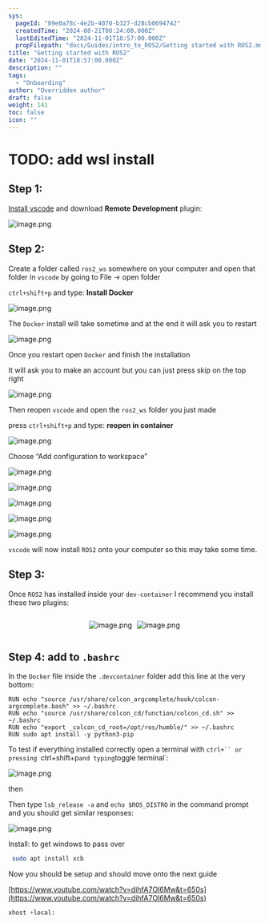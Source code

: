 ```yaml
---
sys:
  pageId: "89e0a78c-4e2b-4070-b327-d28cb0694742"
  createdTime: "2024-08-21T00:24:00.000Z"
  lastEditedTime: "2024-11-01T18:57:00.000Z"
  propFilepath: "docs/Guides/intro_to_ROS2/Getting started with ROS2.md"
title: "Getting started with ROS2"
date: "2024-11-01T18:57:00.000Z"
description: ""
tags:
  - "Onboarding"
author: "Overridden author"
draft: false
weight: 141
toc: false
icon: ""
---
```


# TODO: add wsl install

## Step 1:

[Install vscode](https://code.visualstudio.com/download) and download **Remote Development** plugin:

![image.png](https://prod-files-secure.s3.us-west-2.amazonaws.com/d518164a-d88e-44d1-a4ee-3adb3bd8bce0/efb52993-1881-4a40-b95e-6f020334f022/image.png?X-Amz-Algorithm=AWS4-HMAC-SHA256&X-Amz-Content-Sha256=UNSIGNED-PAYLOAD&X-Amz-Credential=ASIAZI2LB4667ZVK5532%2F20250309%2Fus-west-2%2Fs3%2Faws4_request&X-Amz-Date=20250309T015553Z&X-Amz-Expires=3600&X-Amz-Security-Token=IQoJb3JpZ2luX2VjECEaCXVzLXdlc3QtMiJHMEUCIQCbACxlNhbYJFADa6W%2FG8AdprE72gFU%2F5i2LIVRx8qENgIgaavTW8kNk3HXh4vTeHRl5up6NWC40j%2FzcHaJqYQ0ldUq%2FwMIahAAGgw2Mzc0MjMxODM4MDUiDJgC2S489wQEotsA3ircA7FDr9DGvZiIv5ojkuq8B9XWfjIl7ocsXsJNaymMY98XAd8BnPhqt0QDR9of60IYoSamYUNuvdPiAKrooh20tgxoT8hgVzS%2FzAtWZflP7Wza9FE3zSB7hfjP%2BeU6Mso93T9S6y4Pn%2FBTFHsiYFF1rUNb4HnEJbQn0Sj55DCTaHP0iRtOA3Z5SRIIRjAFOnzluQj1qT91%2FczZGqKUPlw%2FaENrWNIas6HGpnb%2FojTOIaU4hKPrntwmWwpCcjbh5G%2FtFg2xdQ11CCKFvK4l6nKUFTr5J0b3Kqny7svnQtED938NSgx363IAeDZpWEYiBjxXnQBfvIyeUqAQZqURE4gz34Xxez5wD2EfCyQY7dNN%2FjMUykwuXzx5TL1RyyvbOIiXflGuaDJYpgJ514BTyA9KPQGJxGF%2FGUG%2FTQc5l1epD0VUbzC7TiJWQUSsjkUlIPWCUt4LMmwmX2sJGUfrG%2FPfnC0NF%2Bo1MtLZXeaCPQOgcqtu9odPSNY9GDPnf9%2BwpMd0v5LyZUvNSl3mjwQFxTsHoyNt%2BuZ3gLxRxrNMNJweqIIpXsYJMaTU9jkGQey0uChbqs%2FYnu9lGGWlqcH3YhMpsLo28cTQDsMnbHJGWYPjtSv6Ld6qrJGMzGZofLOSMPPKs74GOqUBa5BwkLCXDczIihx5q1UykLVNjm3Rseql1z5tP8OHiRDfS9TUZdmuLHVw%2B7q03dzGqCatwtsRHr2sl4pqgErXSP49fHs%2FcHO4n%2BJO1Y7MN9uGGYLQttv0gyBGUDFDYQmHGGyMtIdf%2BbtM2zuyrvehzemIKBJFGXDDJcL7HmcpYHsEgy1XWixi9ZAEKqzHQH4oP8ibLpU7x1j%2Beef5xpPfDrl9QWCs&X-Amz-Signature=a010922fdde426432b27c2eaf83bbba34a109f296eabdb8f757030d451fb24eb&X-Amz-SignedHeaders=host&x-id=GetObject)

## Step 2:

Create a folder called `ros2_ws` somewhere on your computer and open that folder in `vscode` by going to File → open folder 

`ctrl+shift+p` and type: **Install Docker**

![image.png](https://prod-files-secure.s3.us-west-2.amazonaws.com/d518164a-d88e-44d1-a4ee-3adb3bd8bce0/2269dc0e-1cd5-47ff-bceb-c04ad9b2eab0/image.png?X-Amz-Algorithm=AWS4-HMAC-SHA256&X-Amz-Content-Sha256=UNSIGNED-PAYLOAD&X-Amz-Credential=ASIAZI2LB4667ZVK5532%2F20250309%2Fus-west-2%2Fs3%2Faws4_request&X-Amz-Date=20250309T015553Z&X-Amz-Expires=3600&X-Amz-Security-Token=IQoJb3JpZ2luX2VjECEaCXVzLXdlc3QtMiJHMEUCIQCbACxlNhbYJFADa6W%2FG8AdprE72gFU%2F5i2LIVRx8qENgIgaavTW8kNk3HXh4vTeHRl5up6NWC40j%2FzcHaJqYQ0ldUq%2FwMIahAAGgw2Mzc0MjMxODM4MDUiDJgC2S489wQEotsA3ircA7FDr9DGvZiIv5ojkuq8B9XWfjIl7ocsXsJNaymMY98XAd8BnPhqt0QDR9of60IYoSamYUNuvdPiAKrooh20tgxoT8hgVzS%2FzAtWZflP7Wza9FE3zSB7hfjP%2BeU6Mso93T9S6y4Pn%2FBTFHsiYFF1rUNb4HnEJbQn0Sj55DCTaHP0iRtOA3Z5SRIIRjAFOnzluQj1qT91%2FczZGqKUPlw%2FaENrWNIas6HGpnb%2FojTOIaU4hKPrntwmWwpCcjbh5G%2FtFg2xdQ11CCKFvK4l6nKUFTr5J0b3Kqny7svnQtED938NSgx363IAeDZpWEYiBjxXnQBfvIyeUqAQZqURE4gz34Xxez5wD2EfCyQY7dNN%2FjMUykwuXzx5TL1RyyvbOIiXflGuaDJYpgJ514BTyA9KPQGJxGF%2FGUG%2FTQc5l1epD0VUbzC7TiJWQUSsjkUlIPWCUt4LMmwmX2sJGUfrG%2FPfnC0NF%2Bo1MtLZXeaCPQOgcqtu9odPSNY9GDPnf9%2BwpMd0v5LyZUvNSl3mjwQFxTsHoyNt%2BuZ3gLxRxrNMNJweqIIpXsYJMaTU9jkGQey0uChbqs%2FYnu9lGGWlqcH3YhMpsLo28cTQDsMnbHJGWYPjtSv6Ld6qrJGMzGZofLOSMPPKs74GOqUBa5BwkLCXDczIihx5q1UykLVNjm3Rseql1z5tP8OHiRDfS9TUZdmuLHVw%2B7q03dzGqCatwtsRHr2sl4pqgErXSP49fHs%2FcHO4n%2BJO1Y7MN9uGGYLQttv0gyBGUDFDYQmHGGyMtIdf%2BbtM2zuyrvehzemIKBJFGXDDJcL7HmcpYHsEgy1XWixi9ZAEKqzHQH4oP8ibLpU7x1j%2Beef5xpPfDrl9QWCs&X-Amz-Signature=f2ab141737f7a75564fb1d807f18108c9740b3598e5cdc4dea5c548ef92d796c&X-Amz-SignedHeaders=host&x-id=GetObject)

The `Docker` install will take sometime and at the end it will ask you to restart

![image.png](https://prod-files-secure.s3.us-west-2.amazonaws.com/d518164a-d88e-44d1-a4ee-3adb3bd8bce0/ed233f78-be33-4b1f-b89c-9c346c0e961e/image.png?X-Amz-Algorithm=AWS4-HMAC-SHA256&X-Amz-Content-Sha256=UNSIGNED-PAYLOAD&X-Amz-Credential=ASIAZI2LB4667ZVK5532%2F20250309%2Fus-west-2%2Fs3%2Faws4_request&X-Amz-Date=20250309T015553Z&X-Amz-Expires=3600&X-Amz-Security-Token=IQoJb3JpZ2luX2VjECEaCXVzLXdlc3QtMiJHMEUCIQCbACxlNhbYJFADa6W%2FG8AdprE72gFU%2F5i2LIVRx8qENgIgaavTW8kNk3HXh4vTeHRl5up6NWC40j%2FzcHaJqYQ0ldUq%2FwMIahAAGgw2Mzc0MjMxODM4MDUiDJgC2S489wQEotsA3ircA7FDr9DGvZiIv5ojkuq8B9XWfjIl7ocsXsJNaymMY98XAd8BnPhqt0QDR9of60IYoSamYUNuvdPiAKrooh20tgxoT8hgVzS%2FzAtWZflP7Wza9FE3zSB7hfjP%2BeU6Mso93T9S6y4Pn%2FBTFHsiYFF1rUNb4HnEJbQn0Sj55DCTaHP0iRtOA3Z5SRIIRjAFOnzluQj1qT91%2FczZGqKUPlw%2FaENrWNIas6HGpnb%2FojTOIaU4hKPrntwmWwpCcjbh5G%2FtFg2xdQ11CCKFvK4l6nKUFTr5J0b3Kqny7svnQtED938NSgx363IAeDZpWEYiBjxXnQBfvIyeUqAQZqURE4gz34Xxez5wD2EfCyQY7dNN%2FjMUykwuXzx5TL1RyyvbOIiXflGuaDJYpgJ514BTyA9KPQGJxGF%2FGUG%2FTQc5l1epD0VUbzC7TiJWQUSsjkUlIPWCUt4LMmwmX2sJGUfrG%2FPfnC0NF%2Bo1MtLZXeaCPQOgcqtu9odPSNY9GDPnf9%2BwpMd0v5LyZUvNSl3mjwQFxTsHoyNt%2BuZ3gLxRxrNMNJweqIIpXsYJMaTU9jkGQey0uChbqs%2FYnu9lGGWlqcH3YhMpsLo28cTQDsMnbHJGWYPjtSv6Ld6qrJGMzGZofLOSMPPKs74GOqUBa5BwkLCXDczIihx5q1UykLVNjm3Rseql1z5tP8OHiRDfS9TUZdmuLHVw%2B7q03dzGqCatwtsRHr2sl4pqgErXSP49fHs%2FcHO4n%2BJO1Y7MN9uGGYLQttv0gyBGUDFDYQmHGGyMtIdf%2BbtM2zuyrvehzemIKBJFGXDDJcL7HmcpYHsEgy1XWixi9ZAEKqzHQH4oP8ibLpU7x1j%2Beef5xpPfDrl9QWCs&X-Amz-Signature=a69e20de982aa2bd470a57fac997b83ab11cef708f584ffe76880ab9db81bd1a&X-Amz-SignedHeaders=host&x-id=GetObject)

Once you restart open `Docker` and finish the installation

It will ask you to make an account but you can just press skip on the top right

![image.png](https://prod-files-secure.s3.us-west-2.amazonaws.com/d518164a-d88e-44d1-a4ee-3adb3bd8bce0/21010ad9-1659-4fd9-9f59-9932a09b2a3d/image.png?X-Amz-Algorithm=AWS4-HMAC-SHA256&X-Amz-Content-Sha256=UNSIGNED-PAYLOAD&X-Amz-Credential=ASIAZI2LB4667ZVK5532%2F20250309%2Fus-west-2%2Fs3%2Faws4_request&X-Amz-Date=20250309T015553Z&X-Amz-Expires=3600&X-Amz-Security-Token=IQoJb3JpZ2luX2VjECEaCXVzLXdlc3QtMiJHMEUCIQCbACxlNhbYJFADa6W%2FG8AdprE72gFU%2F5i2LIVRx8qENgIgaavTW8kNk3HXh4vTeHRl5up6NWC40j%2FzcHaJqYQ0ldUq%2FwMIahAAGgw2Mzc0MjMxODM4MDUiDJgC2S489wQEotsA3ircA7FDr9DGvZiIv5ojkuq8B9XWfjIl7ocsXsJNaymMY98XAd8BnPhqt0QDR9of60IYoSamYUNuvdPiAKrooh20tgxoT8hgVzS%2FzAtWZflP7Wza9FE3zSB7hfjP%2BeU6Mso93T9S6y4Pn%2FBTFHsiYFF1rUNb4HnEJbQn0Sj55DCTaHP0iRtOA3Z5SRIIRjAFOnzluQj1qT91%2FczZGqKUPlw%2FaENrWNIas6HGpnb%2FojTOIaU4hKPrntwmWwpCcjbh5G%2FtFg2xdQ11CCKFvK4l6nKUFTr5J0b3Kqny7svnQtED938NSgx363IAeDZpWEYiBjxXnQBfvIyeUqAQZqURE4gz34Xxez5wD2EfCyQY7dNN%2FjMUykwuXzx5TL1RyyvbOIiXflGuaDJYpgJ514BTyA9KPQGJxGF%2FGUG%2FTQc5l1epD0VUbzC7TiJWQUSsjkUlIPWCUt4LMmwmX2sJGUfrG%2FPfnC0NF%2Bo1MtLZXeaCPQOgcqtu9odPSNY9GDPnf9%2BwpMd0v5LyZUvNSl3mjwQFxTsHoyNt%2BuZ3gLxRxrNMNJweqIIpXsYJMaTU9jkGQey0uChbqs%2FYnu9lGGWlqcH3YhMpsLo28cTQDsMnbHJGWYPjtSv6Ld6qrJGMzGZofLOSMPPKs74GOqUBa5BwkLCXDczIihx5q1UykLVNjm3Rseql1z5tP8OHiRDfS9TUZdmuLHVw%2B7q03dzGqCatwtsRHr2sl4pqgErXSP49fHs%2FcHO4n%2BJO1Y7MN9uGGYLQttv0gyBGUDFDYQmHGGyMtIdf%2BbtM2zuyrvehzemIKBJFGXDDJcL7HmcpYHsEgy1XWixi9ZAEKqzHQH4oP8ibLpU7x1j%2Beef5xpPfDrl9QWCs&X-Amz-Signature=7711b9d2c9251c3f419ab8e5b8dc0bf66f09a5189afa9627dca631cd1a0423c9&X-Amz-SignedHeaders=host&x-id=GetObject)

Then reopen `vscode` and open the `ros2_ws` folder you just made

press `ctrl+shift+p` and type: **reopen in container**

![image.png](https://prod-files-secure.s3.us-west-2.amazonaws.com/d518164a-d88e-44d1-a4ee-3adb3bd8bce0/4e93b8c2-41ad-488c-8095-c74205196118/image.png?X-Amz-Algorithm=AWS4-HMAC-SHA256&X-Amz-Content-Sha256=UNSIGNED-PAYLOAD&X-Amz-Credential=ASIAZI2LB4667ZVK5532%2F20250309%2Fus-west-2%2Fs3%2Faws4_request&X-Amz-Date=20250309T015553Z&X-Amz-Expires=3600&X-Amz-Security-Token=IQoJb3JpZ2luX2VjECEaCXVzLXdlc3QtMiJHMEUCIQCbACxlNhbYJFADa6W%2FG8AdprE72gFU%2F5i2LIVRx8qENgIgaavTW8kNk3HXh4vTeHRl5up6NWC40j%2FzcHaJqYQ0ldUq%2FwMIahAAGgw2Mzc0MjMxODM4MDUiDJgC2S489wQEotsA3ircA7FDr9DGvZiIv5ojkuq8B9XWfjIl7ocsXsJNaymMY98XAd8BnPhqt0QDR9of60IYoSamYUNuvdPiAKrooh20tgxoT8hgVzS%2FzAtWZflP7Wza9FE3zSB7hfjP%2BeU6Mso93T9S6y4Pn%2FBTFHsiYFF1rUNb4HnEJbQn0Sj55DCTaHP0iRtOA3Z5SRIIRjAFOnzluQj1qT91%2FczZGqKUPlw%2FaENrWNIas6HGpnb%2FojTOIaU4hKPrntwmWwpCcjbh5G%2FtFg2xdQ11CCKFvK4l6nKUFTr5J0b3Kqny7svnQtED938NSgx363IAeDZpWEYiBjxXnQBfvIyeUqAQZqURE4gz34Xxez5wD2EfCyQY7dNN%2FjMUykwuXzx5TL1RyyvbOIiXflGuaDJYpgJ514BTyA9KPQGJxGF%2FGUG%2FTQc5l1epD0VUbzC7TiJWQUSsjkUlIPWCUt4LMmwmX2sJGUfrG%2FPfnC0NF%2Bo1MtLZXeaCPQOgcqtu9odPSNY9GDPnf9%2BwpMd0v5LyZUvNSl3mjwQFxTsHoyNt%2BuZ3gLxRxrNMNJweqIIpXsYJMaTU9jkGQey0uChbqs%2FYnu9lGGWlqcH3YhMpsLo28cTQDsMnbHJGWYPjtSv6Ld6qrJGMzGZofLOSMPPKs74GOqUBa5BwkLCXDczIihx5q1UykLVNjm3Rseql1z5tP8OHiRDfS9TUZdmuLHVw%2B7q03dzGqCatwtsRHr2sl4pqgErXSP49fHs%2FcHO4n%2BJO1Y7MN9uGGYLQttv0gyBGUDFDYQmHGGyMtIdf%2BbtM2zuyrvehzemIKBJFGXDDJcL7HmcpYHsEgy1XWixi9ZAEKqzHQH4oP8ibLpU7x1j%2Beef5xpPfDrl9QWCs&X-Amz-Signature=629356634397e3fb02c54e6d716a13fa1b302bfca7d4906e5deca6d96a99e95d&X-Amz-SignedHeaders=host&x-id=GetObject)

Choose “Add configuration to workspace”

![image.png](https://prod-files-secure.s3.us-west-2.amazonaws.com/d518164a-d88e-44d1-a4ee-3adb3bd8bce0/9560b282-5060-4989-ba37-97e7b2c22476/image.png?X-Amz-Algorithm=AWS4-HMAC-SHA256&X-Amz-Content-Sha256=UNSIGNED-PAYLOAD&X-Amz-Credential=ASIAZI2LB4667ZVK5532%2F20250309%2Fus-west-2%2Fs3%2Faws4_request&X-Amz-Date=20250309T015553Z&X-Amz-Expires=3600&X-Amz-Security-Token=IQoJb3JpZ2luX2VjECEaCXVzLXdlc3QtMiJHMEUCIQCbACxlNhbYJFADa6W%2FG8AdprE72gFU%2F5i2LIVRx8qENgIgaavTW8kNk3HXh4vTeHRl5up6NWC40j%2FzcHaJqYQ0ldUq%2FwMIahAAGgw2Mzc0MjMxODM4MDUiDJgC2S489wQEotsA3ircA7FDr9DGvZiIv5ojkuq8B9XWfjIl7ocsXsJNaymMY98XAd8BnPhqt0QDR9of60IYoSamYUNuvdPiAKrooh20tgxoT8hgVzS%2FzAtWZflP7Wza9FE3zSB7hfjP%2BeU6Mso93T9S6y4Pn%2FBTFHsiYFF1rUNb4HnEJbQn0Sj55DCTaHP0iRtOA3Z5SRIIRjAFOnzluQj1qT91%2FczZGqKUPlw%2FaENrWNIas6HGpnb%2FojTOIaU4hKPrntwmWwpCcjbh5G%2FtFg2xdQ11CCKFvK4l6nKUFTr5J0b3Kqny7svnQtED938NSgx363IAeDZpWEYiBjxXnQBfvIyeUqAQZqURE4gz34Xxez5wD2EfCyQY7dNN%2FjMUykwuXzx5TL1RyyvbOIiXflGuaDJYpgJ514BTyA9KPQGJxGF%2FGUG%2FTQc5l1epD0VUbzC7TiJWQUSsjkUlIPWCUt4LMmwmX2sJGUfrG%2FPfnC0NF%2Bo1MtLZXeaCPQOgcqtu9odPSNY9GDPnf9%2BwpMd0v5LyZUvNSl3mjwQFxTsHoyNt%2BuZ3gLxRxrNMNJweqIIpXsYJMaTU9jkGQey0uChbqs%2FYnu9lGGWlqcH3YhMpsLo28cTQDsMnbHJGWYPjtSv6Ld6qrJGMzGZofLOSMPPKs74GOqUBa5BwkLCXDczIihx5q1UykLVNjm3Rseql1z5tP8OHiRDfS9TUZdmuLHVw%2B7q03dzGqCatwtsRHr2sl4pqgErXSP49fHs%2FcHO4n%2BJO1Y7MN9uGGYLQttv0gyBGUDFDYQmHGGyMtIdf%2BbtM2zuyrvehzemIKBJFGXDDJcL7HmcpYHsEgy1XWixi9ZAEKqzHQH4oP8ibLpU7x1j%2Beef5xpPfDrl9QWCs&X-Amz-Signature=3e3800128696db3ccb47dcfecd5fef371d04be89950cb65288299d2559d66a4a&X-Amz-SignedHeaders=host&x-id=GetObject)

![image.png](https://prod-files-secure.s3.us-west-2.amazonaws.com/d518164a-d88e-44d1-a4ee-3adb3bd8bce0/2ee63f81-886b-48e8-a553-dc6e5eac99e4/image.png?X-Amz-Algorithm=AWS4-HMAC-SHA256&X-Amz-Content-Sha256=UNSIGNED-PAYLOAD&X-Amz-Credential=ASIAZI2LB4667ZVK5532%2F20250309%2Fus-west-2%2Fs3%2Faws4_request&X-Amz-Date=20250309T015553Z&X-Amz-Expires=3600&X-Amz-Security-Token=IQoJb3JpZ2luX2VjECEaCXVzLXdlc3QtMiJHMEUCIQCbACxlNhbYJFADa6W%2FG8AdprE72gFU%2F5i2LIVRx8qENgIgaavTW8kNk3HXh4vTeHRl5up6NWC40j%2FzcHaJqYQ0ldUq%2FwMIahAAGgw2Mzc0MjMxODM4MDUiDJgC2S489wQEotsA3ircA7FDr9DGvZiIv5ojkuq8B9XWfjIl7ocsXsJNaymMY98XAd8BnPhqt0QDR9of60IYoSamYUNuvdPiAKrooh20tgxoT8hgVzS%2FzAtWZflP7Wza9FE3zSB7hfjP%2BeU6Mso93T9S6y4Pn%2FBTFHsiYFF1rUNb4HnEJbQn0Sj55DCTaHP0iRtOA3Z5SRIIRjAFOnzluQj1qT91%2FczZGqKUPlw%2FaENrWNIas6HGpnb%2FojTOIaU4hKPrntwmWwpCcjbh5G%2FtFg2xdQ11CCKFvK4l6nKUFTr5J0b3Kqny7svnQtED938NSgx363IAeDZpWEYiBjxXnQBfvIyeUqAQZqURE4gz34Xxez5wD2EfCyQY7dNN%2FjMUykwuXzx5TL1RyyvbOIiXflGuaDJYpgJ514BTyA9KPQGJxGF%2FGUG%2FTQc5l1epD0VUbzC7TiJWQUSsjkUlIPWCUt4LMmwmX2sJGUfrG%2FPfnC0NF%2Bo1MtLZXeaCPQOgcqtu9odPSNY9GDPnf9%2BwpMd0v5LyZUvNSl3mjwQFxTsHoyNt%2BuZ3gLxRxrNMNJweqIIpXsYJMaTU9jkGQey0uChbqs%2FYnu9lGGWlqcH3YhMpsLo28cTQDsMnbHJGWYPjtSv6Ld6qrJGMzGZofLOSMPPKs74GOqUBa5BwkLCXDczIihx5q1UykLVNjm3Rseql1z5tP8OHiRDfS9TUZdmuLHVw%2B7q03dzGqCatwtsRHr2sl4pqgErXSP49fHs%2FcHO4n%2BJO1Y7MN9uGGYLQttv0gyBGUDFDYQmHGGyMtIdf%2BbtM2zuyrvehzemIKBJFGXDDJcL7HmcpYHsEgy1XWixi9ZAEKqzHQH4oP8ibLpU7x1j%2Beef5xpPfDrl9QWCs&X-Amz-Signature=a8943f2516d97fc6b317311857e8b3e07f22c6264fa124b28b84e010bf81bf9b&X-Amz-SignedHeaders=host&x-id=GetObject)

![image.png](https://prod-files-secure.s3.us-west-2.amazonaws.com/d518164a-d88e-44d1-a4ee-3adb3bd8bce0/ae1580b2-b048-407e-aed9-b584224a7a04/image.png?X-Amz-Algorithm=AWS4-HMAC-SHA256&X-Amz-Content-Sha256=UNSIGNED-PAYLOAD&X-Amz-Credential=ASIAZI2LB4667ZVK5532%2F20250309%2Fus-west-2%2Fs3%2Faws4_request&X-Amz-Date=20250309T015553Z&X-Amz-Expires=3600&X-Amz-Security-Token=IQoJb3JpZ2luX2VjECEaCXVzLXdlc3QtMiJHMEUCIQCbACxlNhbYJFADa6W%2FG8AdprE72gFU%2F5i2LIVRx8qENgIgaavTW8kNk3HXh4vTeHRl5up6NWC40j%2FzcHaJqYQ0ldUq%2FwMIahAAGgw2Mzc0MjMxODM4MDUiDJgC2S489wQEotsA3ircA7FDr9DGvZiIv5ojkuq8B9XWfjIl7ocsXsJNaymMY98XAd8BnPhqt0QDR9of60IYoSamYUNuvdPiAKrooh20tgxoT8hgVzS%2FzAtWZflP7Wza9FE3zSB7hfjP%2BeU6Mso93T9S6y4Pn%2FBTFHsiYFF1rUNb4HnEJbQn0Sj55DCTaHP0iRtOA3Z5SRIIRjAFOnzluQj1qT91%2FczZGqKUPlw%2FaENrWNIas6HGpnb%2FojTOIaU4hKPrntwmWwpCcjbh5G%2FtFg2xdQ11CCKFvK4l6nKUFTr5J0b3Kqny7svnQtED938NSgx363IAeDZpWEYiBjxXnQBfvIyeUqAQZqURE4gz34Xxez5wD2EfCyQY7dNN%2FjMUykwuXzx5TL1RyyvbOIiXflGuaDJYpgJ514BTyA9KPQGJxGF%2FGUG%2FTQc5l1epD0VUbzC7TiJWQUSsjkUlIPWCUt4LMmwmX2sJGUfrG%2FPfnC0NF%2Bo1MtLZXeaCPQOgcqtu9odPSNY9GDPnf9%2BwpMd0v5LyZUvNSl3mjwQFxTsHoyNt%2BuZ3gLxRxrNMNJweqIIpXsYJMaTU9jkGQey0uChbqs%2FYnu9lGGWlqcH3YhMpsLo28cTQDsMnbHJGWYPjtSv6Ld6qrJGMzGZofLOSMPPKs74GOqUBa5BwkLCXDczIihx5q1UykLVNjm3Rseql1z5tP8OHiRDfS9TUZdmuLHVw%2B7q03dzGqCatwtsRHr2sl4pqgErXSP49fHs%2FcHO4n%2BJO1Y7MN9uGGYLQttv0gyBGUDFDYQmHGGyMtIdf%2BbtM2zuyrvehzemIKBJFGXDDJcL7HmcpYHsEgy1XWixi9ZAEKqzHQH4oP8ibLpU7x1j%2Beef5xpPfDrl9QWCs&X-Amz-Signature=97fb2b8f226214cad6634a44d12bdf2a526fa368b3f6e7ae0688a06cd4b22fcd&X-Amz-SignedHeaders=host&x-id=GetObject)

![image.png](https://prod-files-secure.s3.us-west-2.amazonaws.com/d518164a-d88e-44d1-a4ee-3adb3bd8bce0/53255b28-f75e-430f-b9e3-c0ac8577e42b/image.png?X-Amz-Algorithm=AWS4-HMAC-SHA256&X-Amz-Content-Sha256=UNSIGNED-PAYLOAD&X-Amz-Credential=ASIAZI2LB4667ZVK5532%2F20250309%2Fus-west-2%2Fs3%2Faws4_request&X-Amz-Date=20250309T015553Z&X-Amz-Expires=3600&X-Amz-Security-Token=IQoJb3JpZ2luX2VjECEaCXVzLXdlc3QtMiJHMEUCIQCbACxlNhbYJFADa6W%2FG8AdprE72gFU%2F5i2LIVRx8qENgIgaavTW8kNk3HXh4vTeHRl5up6NWC40j%2FzcHaJqYQ0ldUq%2FwMIahAAGgw2Mzc0MjMxODM4MDUiDJgC2S489wQEotsA3ircA7FDr9DGvZiIv5ojkuq8B9XWfjIl7ocsXsJNaymMY98XAd8BnPhqt0QDR9of60IYoSamYUNuvdPiAKrooh20tgxoT8hgVzS%2FzAtWZflP7Wza9FE3zSB7hfjP%2BeU6Mso93T9S6y4Pn%2FBTFHsiYFF1rUNb4HnEJbQn0Sj55DCTaHP0iRtOA3Z5SRIIRjAFOnzluQj1qT91%2FczZGqKUPlw%2FaENrWNIas6HGpnb%2FojTOIaU4hKPrntwmWwpCcjbh5G%2FtFg2xdQ11CCKFvK4l6nKUFTr5J0b3Kqny7svnQtED938NSgx363IAeDZpWEYiBjxXnQBfvIyeUqAQZqURE4gz34Xxez5wD2EfCyQY7dNN%2FjMUykwuXzx5TL1RyyvbOIiXflGuaDJYpgJ514BTyA9KPQGJxGF%2FGUG%2FTQc5l1epD0VUbzC7TiJWQUSsjkUlIPWCUt4LMmwmX2sJGUfrG%2FPfnC0NF%2Bo1MtLZXeaCPQOgcqtu9odPSNY9GDPnf9%2BwpMd0v5LyZUvNSl3mjwQFxTsHoyNt%2BuZ3gLxRxrNMNJweqIIpXsYJMaTU9jkGQey0uChbqs%2FYnu9lGGWlqcH3YhMpsLo28cTQDsMnbHJGWYPjtSv6Ld6qrJGMzGZofLOSMPPKs74GOqUBa5BwkLCXDczIihx5q1UykLVNjm3Rseql1z5tP8OHiRDfS9TUZdmuLHVw%2B7q03dzGqCatwtsRHr2sl4pqgErXSP49fHs%2FcHO4n%2BJO1Y7MN9uGGYLQttv0gyBGUDFDYQmHGGyMtIdf%2BbtM2zuyrvehzemIKBJFGXDDJcL7HmcpYHsEgy1XWixi9ZAEKqzHQH4oP8ibLpU7x1j%2Beef5xpPfDrl9QWCs&X-Amz-Signature=c0260998d491031db32e684cc5b3d259fce47325fd0ee2c46a66581c4d68146f&X-Amz-SignedHeaders=host&x-id=GetObject)

![image.png](https://prod-files-secure.s3.us-west-2.amazonaws.com/d518164a-d88e-44d1-a4ee-3adb3bd8bce0/7c562767-5af9-4ffb-97d1-327bcdf4ee00/image.png?X-Amz-Algorithm=AWS4-HMAC-SHA256&X-Amz-Content-Sha256=UNSIGNED-PAYLOAD&X-Amz-Credential=ASIAZI2LB4667ZVK5532%2F20250309%2Fus-west-2%2Fs3%2Faws4_request&X-Amz-Date=20250309T015553Z&X-Amz-Expires=3600&X-Amz-Security-Token=IQoJb3JpZ2luX2VjECEaCXVzLXdlc3QtMiJHMEUCIQCbACxlNhbYJFADa6W%2FG8AdprE72gFU%2F5i2LIVRx8qENgIgaavTW8kNk3HXh4vTeHRl5up6NWC40j%2FzcHaJqYQ0ldUq%2FwMIahAAGgw2Mzc0MjMxODM4MDUiDJgC2S489wQEotsA3ircA7FDr9DGvZiIv5ojkuq8B9XWfjIl7ocsXsJNaymMY98XAd8BnPhqt0QDR9of60IYoSamYUNuvdPiAKrooh20tgxoT8hgVzS%2FzAtWZflP7Wza9FE3zSB7hfjP%2BeU6Mso93T9S6y4Pn%2FBTFHsiYFF1rUNb4HnEJbQn0Sj55DCTaHP0iRtOA3Z5SRIIRjAFOnzluQj1qT91%2FczZGqKUPlw%2FaENrWNIas6HGpnb%2FojTOIaU4hKPrntwmWwpCcjbh5G%2FtFg2xdQ11CCKFvK4l6nKUFTr5J0b3Kqny7svnQtED938NSgx363IAeDZpWEYiBjxXnQBfvIyeUqAQZqURE4gz34Xxez5wD2EfCyQY7dNN%2FjMUykwuXzx5TL1RyyvbOIiXflGuaDJYpgJ514BTyA9KPQGJxGF%2FGUG%2FTQc5l1epD0VUbzC7TiJWQUSsjkUlIPWCUt4LMmwmX2sJGUfrG%2FPfnC0NF%2Bo1MtLZXeaCPQOgcqtu9odPSNY9GDPnf9%2BwpMd0v5LyZUvNSl3mjwQFxTsHoyNt%2BuZ3gLxRxrNMNJweqIIpXsYJMaTU9jkGQey0uChbqs%2FYnu9lGGWlqcH3YhMpsLo28cTQDsMnbHJGWYPjtSv6Ld6qrJGMzGZofLOSMPPKs74GOqUBa5BwkLCXDczIihx5q1UykLVNjm3Rseql1z5tP8OHiRDfS9TUZdmuLHVw%2B7q03dzGqCatwtsRHr2sl4pqgErXSP49fHs%2FcHO4n%2BJO1Y7MN9uGGYLQttv0gyBGUDFDYQmHGGyMtIdf%2BbtM2zuyrvehzemIKBJFGXDDJcL7HmcpYHsEgy1XWixi9ZAEKqzHQH4oP8ibLpU7x1j%2Beef5xpPfDrl9QWCs&X-Amz-Signature=ea89b8a3917828b8691b2913fe6426cdf1e53b5ae2db48ee6f45c9d3d211a07c&X-Amz-SignedHeaders=host&x-id=GetObject)

`vscode` will now install `ROS2` onto your computer so this may take some time.

## Step 3:

Once `ROS2` has installed inside your `dev-container` I recommend you install these two plugins:

<div style="display: flex;flex-direction: row; column-gap:10px; max-width: 630px;justify-content: center;">
<div>

![image.png](https://prod-files-secure.s3.us-west-2.amazonaws.com/d518164a-d88e-44d1-a4ee-3adb3bd8bce0/3fc3d550-5a54-4ba1-ba6b-faa01cdb7369/image.png?X-Amz-Algorithm=AWS4-HMAC-SHA256&X-Amz-Content-Sha256=UNSIGNED-PAYLOAD&X-Amz-Credential=ASIAZI2LB466TAOWJRRU%2F20250309%2Fus-west-2%2Fs3%2Faws4_request&X-Amz-Date=20250309T015600Z&X-Amz-Expires=3600&X-Amz-Security-Token=IQoJb3JpZ2luX2VjECIaCXVzLXdlc3QtMiJGMEQCIACNFfbuA%2F36EWuDZTBGN5kVf6acTgk3F1XOuceP%2FmmqAiAD5CYQ2NtHQyHmjL4dhgiyTiStQcdFXBfiBbaGdgSskyr%2FAwhrEAAaDDYzNzQyMzE4MzgwNSIMqSYpAZ49WrGVXgUuKtwDGRqwG7uSKci3JXE4BJ4qm8r5RLAg5%2BB5xWPCQI9PlT547IOlLJu7GeLC6ilwLugnhcuCqIAZ6KPZERcon11DGlMR%2Bkq2XGBV5HEIHIXEsWCdujnOoyxsUeHEphLJdWOd%2B4wf6EST%2FFkEG4qbdgf9%2FyZDcbXLI%2BgB0TVwOyUK2HHSM77iKdkRRI7CdT93DfQbbqiIQbK1JrnxfXtIO3u2oqgZoKPBODVzSUbM28vo6edEIlL1ZIv4T5bMPzdQ4ByLw5xYjX7E48vBGRSc%2FWvbuLOzb9ROEXWbiaMTmANaSzjZdT8GGO54SH3S3suifxWjRCJU02xCDF2mQC9o4nApsRsdGspw57viDm1z6tUb3RVykeIp5dv1F94vcp0us5GAuCCbd3ww2eSHEr2wSWuwFGH3IsFjITX8PD1nIeiC2k4N7CBSjs6VSglLbGT03yVrweQVCPOI6eK3XWO6Vlq6lb2ZLQP%2Bhmb%2FNwZX%2FJiUaFlHcybOr%2B4G1%2FaUy%2F8OLjeM31jyYM1MhEfuCw642TzLq1HLeuTfFQRpjat8Q%2Bb8KquHtZRoqgh1X3fS6UzOBeJlff5aE8Qnl1ZM%2BO3S1BWygY4lPE8FsFCFYnJ3IxpVz4IZMdLb206pgXo7wywwk%2BmzvgY6pgFkqRP3YHb12%2FOTfi6j72yLMUvpSCckU7FJJaintlU6S3s8PQPnG%2B6efwukDYtycZtrhg2G%2FI6%2FWMTaS0X8Kc%2F0vO%2F%2BrssPi7yZrd5C4xHsW7mGzuSEZPvu9Q%2B7lzgDfv7GygVo0qNg%2BIARH%2BueDORJeqrGbOtUK34zzfPXuzZsVkq2Rfnp18fQJyr7hbKvjbSZ8CHMT5IJTA3sQCY1gPUQbxihOS4A&X-Amz-Signature=c82531877cd2cf9f43a79c025b067f79ed6872a6b988fced01fb931d198f307b&X-Amz-SignedHeaders=host&x-id=GetObject)

</div>
<div>

![image.png](https://prod-files-secure.s3.us-west-2.amazonaws.com/d518164a-d88e-44d1-a4ee-3adb3bd8bce0/d994cc66-13c2-4093-a5a3-f84cf4601a82/image.png?X-Amz-Algorithm=AWS4-HMAC-SHA256&X-Amz-Content-Sha256=UNSIGNED-PAYLOAD&X-Amz-Credential=ASIAZI2LB4662BYTSMNH%2F20250309%2Fus-west-2%2Fs3%2Faws4_request&X-Amz-Date=20250309T015600Z&X-Amz-Expires=3600&X-Amz-Security-Token=IQoJb3JpZ2luX2VjECEaCXVzLXdlc3QtMiJIMEYCIQDzA%2BxfoOCl%2FGln1Y0hfTgH2DvQck%2BpbfzQjUtMVHS%2B9AIhAN3fN56Y8tfODzM7dUXdvSTWD1lU%2FsGXxt%2BHT0IrJejYKv8DCGoQABoMNjM3NDIzMTgzODA1Igyh2woq%2FvzvNaJwip0q3APfvIO%2BJaTj%2Bhkbflkhv%2BXTwDlGY6zN2pLwwrnfzCAiq6KIg2o2Oc2b8syoKtLLrPCtQeoDqHMs2jOGcJrk03Nh4M%2FQUHxJl%2BoNRIPD5pVuOr4JtOrRR%2FV6oUThjtyuKKhe4BjmkAk2OCCDUCQl%2F4Z%2F%2Fs%2BPxplc%2BSMdH9wya0191CzfRbYs%2BAefi%2BCVNf7GaNU5%2FPtBL0uhzPVQErFFsFdt0jhMthBv2EyWxbv0vKF5feuFrMRXCYdWq5AvYRNCqCV0vF%2BZGZ8Rgh1L8j9nsPaCckpi1iDdMM3Qh5YnPvDBgS6Qn2cNElZIJm4R9MPhnUy7Px8VtnTBiiSyP5SPSulVxr5gMDta9u%2BDFjNtXxaKxtyMElv2ZqjQnmD7VT9v0iyJXJVs7uzKUni8Tz11%2FKxKo%2FRZZ5DFNAEOsUu%2Fwa988gvSnO7NSJNjOX%2BiknckIRReZSC0Nt4LtSLyAFYkP3BHzIV163eUr7wgfq6G4HjohvmvnFSrQgvhERIZhYufHBWitshLA0MbiH07YMyGXOiu0tDGAUFQ6lwNcGWI8QmZy%2FkqnmIdrtCV7B0wz7Pd77tXaXlvbaopwrQ0QP6evN2JOQ1nC25T1dPNTxgOxVUGdRzcxdsgSYHW89iWoDC3y7O%2BBjqkAU8FWkw59aFgUJiWjSoUlW7dXQwxHaUOwG7Om9xDj1s4sqyCzc1I3Eaz2FgRqOz0ZVBfFbdk%2FukFfsEKH6LMLMFntpLYH5YGpWAs%2F8GJGjyU2CCJMOu%2FQGhoEB1G5SIEUGGsasq1XclFPNGPE5rGFoExjhekUvnouACRsLWg0RC3eCRqiPiHirBHe7AAZnOmdxvRWzRjcUDueeEUsD9lG7ypTqEj&X-Amz-Signature=b59861bb86f459c86240656a779c7889b2955ca86f4e7c7bda6ae0f1f86733ff&X-Amz-SignedHeaders=host&x-id=GetObject)

</div>
</div>

## Step 4: add to `.bashrc`

In the `Docker` file inside the `.devcontainer` folder add this line at the very bottom: 

```docker
RUN echo "source /usr/share/colcon_argcomplete/hook/colcon-argcomplete.bash" >> ~/.bashrc
RUN echo "source /usr/share/colcon_cd/function/colcon_cd.sh" >> ~/.bashrc
RUN echo "export _colcon_cd_root=/opt/ros/humble/" >> ~/.bashrc
RUN sudo apt install -y python3-pip 
```

To test if everything installed correctly open a terminal with `ctrl+`` or pressing `ctrl+shift+p` and typing `toggle terminal`:

![image.png](https://prod-files-secure.s3.us-west-2.amazonaws.com/d518164a-d88e-44d1-a4ee-3adb3bd8bce0/6a4943d8-b04e-4c02-9a58-775f3384d1a5/image.png?X-Amz-Algorithm=AWS4-HMAC-SHA256&X-Amz-Content-Sha256=UNSIGNED-PAYLOAD&X-Amz-Credential=ASIAZI2LB4667ZVK5532%2F20250309%2Fus-west-2%2Fs3%2Faws4_request&X-Amz-Date=20250309T015553Z&X-Amz-Expires=3600&X-Amz-Security-Token=IQoJb3JpZ2luX2VjECEaCXVzLXdlc3QtMiJHMEUCIQCbACxlNhbYJFADa6W%2FG8AdprE72gFU%2F5i2LIVRx8qENgIgaavTW8kNk3HXh4vTeHRl5up6NWC40j%2FzcHaJqYQ0ldUq%2FwMIahAAGgw2Mzc0MjMxODM4MDUiDJgC2S489wQEotsA3ircA7FDr9DGvZiIv5ojkuq8B9XWfjIl7ocsXsJNaymMY98XAd8BnPhqt0QDR9of60IYoSamYUNuvdPiAKrooh20tgxoT8hgVzS%2FzAtWZflP7Wza9FE3zSB7hfjP%2BeU6Mso93T9S6y4Pn%2FBTFHsiYFF1rUNb4HnEJbQn0Sj55DCTaHP0iRtOA3Z5SRIIRjAFOnzluQj1qT91%2FczZGqKUPlw%2FaENrWNIas6HGpnb%2FojTOIaU4hKPrntwmWwpCcjbh5G%2FtFg2xdQ11CCKFvK4l6nKUFTr5J0b3Kqny7svnQtED938NSgx363IAeDZpWEYiBjxXnQBfvIyeUqAQZqURE4gz34Xxez5wD2EfCyQY7dNN%2FjMUykwuXzx5TL1RyyvbOIiXflGuaDJYpgJ514BTyA9KPQGJxGF%2FGUG%2FTQc5l1epD0VUbzC7TiJWQUSsjkUlIPWCUt4LMmwmX2sJGUfrG%2FPfnC0NF%2Bo1MtLZXeaCPQOgcqtu9odPSNY9GDPnf9%2BwpMd0v5LyZUvNSl3mjwQFxTsHoyNt%2BuZ3gLxRxrNMNJweqIIpXsYJMaTU9jkGQey0uChbqs%2FYnu9lGGWlqcH3YhMpsLo28cTQDsMnbHJGWYPjtSv6Ld6qrJGMzGZofLOSMPPKs74GOqUBa5BwkLCXDczIihx5q1UykLVNjm3Rseql1z5tP8OHiRDfS9TUZdmuLHVw%2B7q03dzGqCatwtsRHr2sl4pqgErXSP49fHs%2FcHO4n%2BJO1Y7MN9uGGYLQttv0gyBGUDFDYQmHGGyMtIdf%2BbtM2zuyrvehzemIKBJFGXDDJcL7HmcpYHsEgy1XWixi9ZAEKqzHQH4oP8ibLpU7x1j%2Beef5xpPfDrl9QWCs&X-Amz-Signature=c37c0e8eb575cbdd02e29330bf8af1276f7eabe7f1046376619f66aa070c8090&X-Amz-SignedHeaders=host&x-id=GetObject)

then 

Then type `lsb_release -a` and `echo $ROS_DISTRO` in the command prompt and you should get similar responses:

![image.png](https://prod-files-secure.s3.us-west-2.amazonaws.com/d518164a-d88e-44d1-a4ee-3adb3bd8bce0/3e635dec-a805-4e85-8b9e-d000e5b71a4e/image.png?X-Amz-Algorithm=AWS4-HMAC-SHA256&X-Amz-Content-Sha256=UNSIGNED-PAYLOAD&X-Amz-Credential=ASIAZI2LB4667ZVK5532%2F20250309%2Fus-west-2%2Fs3%2Faws4_request&X-Amz-Date=20250309T015553Z&X-Amz-Expires=3600&X-Amz-Security-Token=IQoJb3JpZ2luX2VjECEaCXVzLXdlc3QtMiJHMEUCIQCbACxlNhbYJFADa6W%2FG8AdprE72gFU%2F5i2LIVRx8qENgIgaavTW8kNk3HXh4vTeHRl5up6NWC40j%2FzcHaJqYQ0ldUq%2FwMIahAAGgw2Mzc0MjMxODM4MDUiDJgC2S489wQEotsA3ircA7FDr9DGvZiIv5ojkuq8B9XWfjIl7ocsXsJNaymMY98XAd8BnPhqt0QDR9of60IYoSamYUNuvdPiAKrooh20tgxoT8hgVzS%2FzAtWZflP7Wza9FE3zSB7hfjP%2BeU6Mso93T9S6y4Pn%2FBTFHsiYFF1rUNb4HnEJbQn0Sj55DCTaHP0iRtOA3Z5SRIIRjAFOnzluQj1qT91%2FczZGqKUPlw%2FaENrWNIas6HGpnb%2FojTOIaU4hKPrntwmWwpCcjbh5G%2FtFg2xdQ11CCKFvK4l6nKUFTr5J0b3Kqny7svnQtED938NSgx363IAeDZpWEYiBjxXnQBfvIyeUqAQZqURE4gz34Xxez5wD2EfCyQY7dNN%2FjMUykwuXzx5TL1RyyvbOIiXflGuaDJYpgJ514BTyA9KPQGJxGF%2FGUG%2FTQc5l1epD0VUbzC7TiJWQUSsjkUlIPWCUt4LMmwmX2sJGUfrG%2FPfnC0NF%2Bo1MtLZXeaCPQOgcqtu9odPSNY9GDPnf9%2BwpMd0v5LyZUvNSl3mjwQFxTsHoyNt%2BuZ3gLxRxrNMNJweqIIpXsYJMaTU9jkGQey0uChbqs%2FYnu9lGGWlqcH3YhMpsLo28cTQDsMnbHJGWYPjtSv6Ld6qrJGMzGZofLOSMPPKs74GOqUBa5BwkLCXDczIihx5q1UykLVNjm3Rseql1z5tP8OHiRDfS9TUZdmuLHVw%2B7q03dzGqCatwtsRHr2sl4pqgErXSP49fHs%2FcHO4n%2BJO1Y7MN9uGGYLQttv0gyBGUDFDYQmHGGyMtIdf%2BbtM2zuyrvehzemIKBJFGXDDJcL7HmcpYHsEgy1XWixi9ZAEKqzHQH4oP8ibLpU7x1j%2Beef5xpPfDrl9QWCs&X-Amz-Signature=8bb3d2a119c22a1df1ace3172bdab6077cd7d5d270cb1ef393f772a2ad86f0c0&X-Amz-SignedHeaders=host&x-id=GetObject)

Install:  to get windows to pass over

```bash
 sudo apt install xcb
```

Now you should be setup and should move onto the next guide 

[https://www.youtube.com/watch?v=dihfA7Ol6Mw&t=650s](https://www.youtube.com/watch?v=dihfA7Ol6Mw&t=650s)

```python
xhost +local:
```
